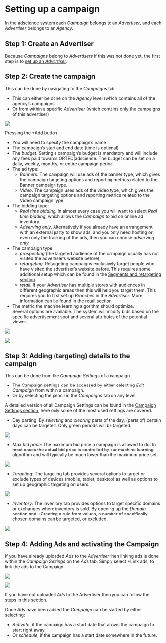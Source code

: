 # Setting up a campaign

In the adscience system each _Campaign_ belongs to an _Advertiser_, and each _Advertiser_ belongs to an _Agency_.

## Step 1: Create an Advertiser

Because _Campaigns_ belong to *Advertisers* if this was not done yet, the first step is to [set up an _Advertiser_][setup-advertiser].

## Step 2: Create the campaign

This can be done by navigating to the _Campaigns_ tab

* This can either be done on the _Agency_ level (which contains all of the agency’s campaigns) 
* Or from within a specific _Advertiser_ (which contains only the campaigns of this advertiser)

[![][agency-campaigns]][agency-campaigns]

Pressing the +Add button

* You will need to specify the campaign’s name
* The campaign’s start and end date (time is optional)
* The _budget_. Setting a campaign’s budget is mandatory and will include any fees paid towards ORTEC|adscience. The budget can be set on a daily, weekly, monthly, or entire campaign period. 
* The ad type:
    * _Banners_. The campaign will use ads of the banner type, which gives the campaign targeting options and reporting metrics related to the Banner campaign type.
    * _Video_. The campaign uses ads of the video type, which gives the campaign targeting options and reporting metrics related to the Video campaign type.
* The bidding type:
    * _Real time bidding_. In almost every case you will want to select _Real time bidding_, which allows the _Campaign_ to bid on online ad inventory.
    * _Adserving only_. Alternatively if you already have an arrangement with an external party to show ads, and you only need hosting or even only the tracking of the ads, then you can choose _adserving only_
* The campaign type
    * _prospecting_ (the targeted audience of the campaign usually has not visited the advertiser’s website before)
    * _retargeting_. Retargeting campaigns exclusively target people who have visited the advertiser’s website before. This requires some additional setup which can be found in the [Segments and retargeting section][segments].
    * _retail_. If your _Advertiser_ has multiple stores with audiences in different geographic areas then this will help you target them. This requires you to first set up _Branches_ in the _Advertiser_. More information can be found in the [retail section][retail].
* The metric the machine learning algorithm should optimize.  
  Several options are available. The system will modify bids based on the specific advertisement spot and several attributes of the potential viewer.

[![][agency-add-campaign]][agency-add-campaign]

[![][agency-add-campaign-existing]][agency-add-campaign-existing]

## Step 3: Adding (targeting) details to the campaign

This can be done from the _Campaign Settings_ of a campaign
* The Campaign settings can be accessed by either selecting _Edit Campaign_ from within a campaign.
* Or by selecting the pencil in the _Campaigns_ tab on any level

A detailed version of all Campaign Settings can be found in the [Campaign Settings section][campaign-settings], here only some of the most used settings are covered.

* Day parting: By _selecting_ and _clearing_ parts of the day,  (parts of) certain days can be targeted. Only green periods will be targeted.

[![][cs-day-parting]][cs-day-parting]

* _Max bid price_: The maximum bid price a campaign is allowed to do. In most cases the actual bid price is  controlled by our machine learning algorithm and will typically be much lower than the maximum price set.

[![][cs-budget]][cs-budget]

* _Targeting_: The targeting tab provides several options to target or exclude types of devices (mobile, tablet, desktop) as well as options to set up geographic targeting on users.

[![][cs-targeting]][cs-targeting]

* _Inventory_: The inventory tab provides options to target specific domains or exchanges where inventory is sold. By opening up the _Domain_ section and +Creating a rule from values, a number of specifically chosen domains can be targeted, or excluded.

[![][cs-inventory]][cs-inventory]

## Step 4: Adding Ads and activating the Campaign

If you have already uploaded _Ads_ to the _Advertiser_ then linking ads is done within the _Campaign Settings_ on the _Ads_ tab. Simply select +Link ads, to link the ads to the Campaign.

[![][cs-adlinks]][cs-adlinks]

[![][cs-link-ads]][cs-link-ads]

If you have not uploaded _Ads_ to the Advertiser then you can follow the steps in [this section][upload-ad].

Once _Ads_ have been added the _Campaign_ can be started by either selecting:

* _Activate_, if the campaign has a start date that allows the campaign to start right away.
* Or _schedule_, if the campaign has a start date somewhere in the future.

[agency-campaigns]: ../img/agency/agency-campaigns.png
[agency-add-campaign]: ../img/agency/agency-add-campaign.png
[agency-add-campaign-existing]: ../img/agency/agency-add-campaign-existing.png
[cs-day-parting]: ../img/campaign-settings/cs-day-parting.png
[cs-budget]: ../img/campaign-settings/cs-budget.png
[cs-targeting]: ../img/campaign-settings/cs-targeting.png
[cs-inventory]: ../img/campaign-settings/cs-inventory.png
[cs-adlinks]: ../img/campaign-settings/cs-adlinks.png
[cs-link-ads]: ../img/campaign-settings/cs-link-ads.png
[upload-ad]: /kb/getting-started/upload-ad/
[campaign-settings]: /kb/campaign-settings/general/
[segments]: /kb/segments/
[setup-advertiser]: /kb/getting-started/setup-advertiser/
[retail]: /kb/getting-ahead/retail/